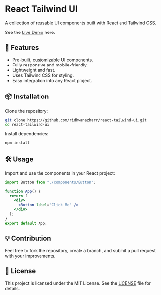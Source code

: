 # React Tailwind UI

A collection of reusable UI components built with React and Tailwind CSS.

See the [Live Demo](https://rawing-glassui.vercel.app/) here.

## 🚀 Features
- Pre-built, customizable UI components.
- Fully responsive and mobile-friendly.
- Lightweight and fast.
- Uses Tailwind CSS for styling.
- Easy integration into any React project.

## 📦 Installation

Clone the repository:
```sh
git clone https://github.com/ridhwanazharr/react-tailwind-ui.git
cd react-tailwind-ui
```

Install dependencies:
```sh
npm install
```

## 🛠 Usage
Import and use the components in your React project:
```jsx
import Button from "./components/Button";

function App() {
  return (
    <div>
      <Button label="Click Me" />
    </div>
  );
}
export default App;
```

## 💡 Contribution
Feel free to fork the repository, create a branch, and submit a pull request with your improvements.

## 📜 License
This project is licensed under the MIT License. See the [LICENSE](LICENSE) file for details.

